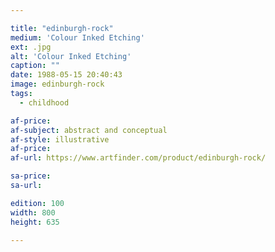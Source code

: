 ```yaml
---

title: "edinburgh-rock"
medium: 'Colour Inked Etching'
ext: .jpg
alt: 'Colour Inked Etching'
caption: ""
date: 1988-05-15 20:40:43
image: edinburgh-rock
tags:
  - childhood

af-price:
af-subject: abstract and conceptual
af-style: illustrative
af-price:
af-url: https://www.artfinder.com/product/edinburgh-rock/

sa-price:
sa-url:

edition: 100
width: 800
height: 635

---
```

